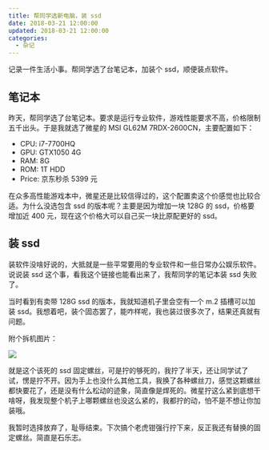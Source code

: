 ```yaml
---
title: 帮同学选新电脑，装 ssd
date: 2018-03-21 12:00:00
updated: 2018-03-21 12:00:00
categories:
  - 杂记
---
```


记录一件生活小事。帮同学选了台笔记本，加装个 ssd，顺便装点软件。

<!--more-->

## 笔记本

昨天，帮同学选了台笔记本。要求是运行专业软件，游戏性能要求不高，价格限制五千出头。于是我就选了微星的 MSI GL62M 7RDX-2600CN，主要配置如下：

- CPU: i7-7700HQ
- GPU: GTX1050 4G
- RAM: 8G
- ROM: 1T HDD
- Price: 京东秒杀 5399 元

在众多高性能游戏本中，微星还是比较信得过的，这个配置卖这个价感觉也比较合适。为什么没选包含 ssd 的版本呢？主要是因为增加一块 128G 的 ssd，价格要增加近 400 元，现在这个价格大可以自己买一块比原配更好的 ssd。

## 装 ssd

装软件没啥好说的，大抵就是一些平常要用的专业软件和一些日常办公娱乐软件。说说装 ssd 这个事，看我这个链接也能看出来了，我帮同学的笔记本装 ssd 失败了。

当时看到有卖带 128G ssd 的版本，我就知道机子里会空有一个 m.2 插槽可以加装 ssd。我想着吧，装个固态罢了，能咋样呢，我也装过很多次了，结果还真就有问题。

附个拆机图片：

![](https://img.iszy.xyz/20190318213511.png)

就是这个该死的 ssd 固定螺丝，可是拧的够死的，我拧了半天，还让同学试了试，愣是拧不开。因为手上也没什么其他工具，我换了各种螺丝刀，感觉这颗螺丝都快要花了，还是没有什么松动的迹象，简直像是焊死的。微星拧这么紧到底想干啥呀，我发现整个机子上哪颗螺丝也没这么紧的，我都拧的动，怕不是不想让你加装哦。

我暂时选择放弃了，耻辱结束。下次搞个老虎钳强行拧下来，反正我还有替换的固定螺丝。简直是石乐志。
